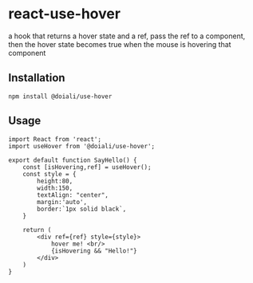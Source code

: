 # react-use-hover
a hook that returns a hover state and a ref, pass the ref to a component, then the hover state becomes true when the mouse is hovering that component

## Installation
```
npm install @doiali/use-hover
```
## Usage
```
import React from 'react';
import useHover from '@doiali/use-hover';

export default function SayHello() {
    const [isHovering,ref] = useHover();
    const style = {
        height:80,
        width:150,
        textAlign: "center",
        margin:'auto',
        border:`1px solid black`,
    }

    return (
        <div ref={ref} style={style}>
            hover me! <br/>
            {isHovering && "Hello!"}
        </div>
    )
}
```
